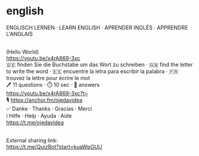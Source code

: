 # english
ENGLISCH LERNEN · LEARN ENGLISH · APRENDER INGLÉS · APPRENDRE L'ANGLAIS

<br> (Hello World)
<br> https://youtu.be/x4rA869-3xc
<br> 🇩🇪 finden Sie die Buchstabe um das Wort zu schreiben · 🇬🇧 find the letter to write the word · 🇪🇸 encuentre la letra para escribir la palabra · 🇫🇷 trouvez la lettre pour écrire le mot
<br> 🖊 11 questions  ·  ⏱ 10 sec  ·  🔀 answers
<br> https://youtu.be/x4rA869-3xc?t=
<br> 🎙 https://anchor.fm/ojedavidea
<br> ✅ Danke · Thanks · Gracias · Merci
<br> ℹ️ Hilfe · Help · Ayuda · Aide
<br> https://t.me/ojedavidea

<br> External sharing link:
<br> https://t.me/QuizBot?start=kuaWpGUU
